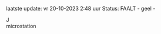 laatste update: 
vr 20-10-2023  2:48   uur 
Status: FAALT - geel - 
<div class="service R">J</div><div class="service Y">microstation</div>